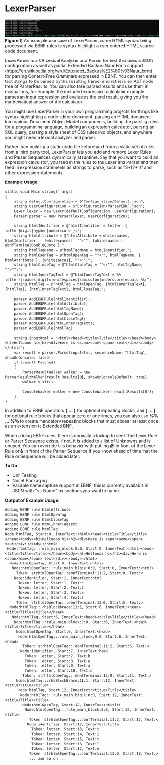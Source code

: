 # LexerParser

![Screenshot](https://raw.githubusercontent.com/JohnnyErnest/LexerParser/main/ParserImage.png)
**Figure 1**) An example use case of LexerParser, some HTML syntax being processed via EBNF rules to syntax highlight a user entered HTML source code document.

LexerParser is a C# Lexical Analyzer and Parser for text that uses a JSON configuration as well as partial Extended Backus-Naur Form support (https://en.wikipedia.org/wiki/Extended_Backus%E2%80%93Naur_form) for parsing Context-Free Grammars expressed in EBNF. You can then enter text strings to be parsed by the resulting Parser and retrieve an AST node tree of ParserResults. You can also take parsed results and use them in evaluations, for example, the included expression calculator example parses an input expression and evaluates the end result, giving you the mathematical answer of the calculator. 

You might use LexerParser in your own programming projects for things like syntax highlighting a code editor document, parsing an HTML document into various Document Object Model components, building the parsing rules for a programming language, building an expression calculator, parsing an SQL query, parsing a style sheet of CSS rules into objects, and anywhere you might need a lexical analyzer and parser.

Rather than building a static code file beforehand from a static set of rules from a third party tool, LexerParser lets you add and remove Lexer Rules and Parser Sequences dynamically at runtime. Say that you want to build an expression calculator, you feed in the rules to the Lexer and Parser and then feed in expression statements as strings to parse, such as "3*(2+1)" and other expression statements.

**Example Usage**:

```
static void Main(string[] args)
{
    string defaultConfiguration = $"Configuration/Default.json";
    string userConfiguration = $"Configuration/ParserEBNF.json";
    Lexer lexer = new Lexer(defaultConfiguration, userConfiguration);
    Parser parser = new Parser(lexer, userConfiguration);

    string htmlIdentifier = @"htmlIdentifier = letter, { letter|digit|hyphen|underscore };";
    string htmlAttribute = @"htmlAttribute = whitespaces, htmlIdentifier, { [whitespaces], ""="", [whitespaces], ebnfTerminalDoubleQuote };";
    string htmlTagName = @"htmlTagName = htmlIdentifier;";
    string htmlOpenTag = @"htmlOpenTag = ""<"", htmlTagName, { htmlAttribute }, [whitespaces], "">"";";
    string htmlCloseTag = @"htmlCloseTag = ""</"", htmlTagName, "">"";";
    string htmlInnerTagText = @"htmlInnerTagText = %% letters|spaces|digits|whitespaces|semicolon|underscore|equals %%;";
    string htmlTag = @"htmlTag = htmlOpenTag, {htmlInnerTagText}, {htmlTag}, {htmlInnerTagText}, htmlCloseTag;";

    parser.AddEBNFRule(htmlIdentifier);
    parser.AddEBNFRule(htmlAttribute);
    parser.AddEBNFRule(htmlTagName);
    parser.AddEBNFRule(htmlOpenTag);
    parser.AddEBNFRule(htmlCloseTag);
    parser.AddEBNFRule(htmlInnerTagText);
    parser.AddEBNFRule(htmlTag);

    string inputHtml = "<html><head><title>Title</title></head><body><h2>Helloooo hi</h2><div>Here is <span>some</span> text</div></body></html>";
    var result = parser.Parse(inputHtml, sequenceName: "htmlTag", showOnConsole: false);
    if (result.Matched)
    {
        ParserResultWalker walker = new ParserResultWalker(result.Results[0], showOnConsoleDefault: true);
        walker.Visit();
        
        ConsoleWalker walker = new ConsoleWalker(result.Results[0]);
    }    
}
```
In addition to EBNF operators **{ ... }** for optional repeating blocks, and **[ ... ]** for optional rule blocks that appear zero or one times, you can also use **%% ... %%** to create mandatory repeating blocks that must appear at least once as an extension to Extended BNF. 

When adding EBNF rules, there is normally a lookup to see if the Lexer Rule or Parser Sequence exists, if not, it is added to a list of Unknowns and is unused. You can override this behavior with putting **@** in front of the Lexer Rule or **&** in front of the Parser Sequence if you know ahead of time that the Rule or Sequence will be added later.

**To Do**

- Unit Testing
- Nuget Packaging
- Variable name capture support in EBNF, this is currently available in JSON with "varName" on sections you want to name.

**Output of Example Usage**:

```
Adding EBNF rule:htmlAttribute
Adding EBNF rule:htmlOpenTag
Adding EBNF rule:htmlCloseTag
Adding EBNF rule:htmlInnerTagText
Adding EBNF rule:htmlTag
Node:htmlTag, Start:0, InnerText:<html><head><title>Title</title></head><body><h2>Helloooo hi</h2><div>Here is <span>some</span> text</div></body></html>
 Node:htmlTag:::rule_main_block:0:0, Start:0, InnerText:<html><head><title>Title</title></head><body><h2>Helloooo hi</h2><div>Here is <span>some</span> text</div></body></html>
  Node:htmlOpenTag, Start:0, InnerText:<html>
   Node:htmlOpenTag:::rule_main_block:0:0, Start:0, InnerText:<html>
     Token: strhtmlOpenTag:::ebnfTerminal:11:2, Start:0, Text:<
    Node:identifier, Start:1, InnerText:html
      Token: letter, Start:1, Text:h
      Token: letter, Start:2, Text:t
      Token: letter, Start:3, Text:m
      Token: letter, Start:4, Text:l
     Token: strhtmlOpenTag:::ebnfTerminal:13:0, Start:5, Text:>
  Node:htmlTag:::rhsBlockBrace:11:1, Start:6, InnerText:<head><title>Title</title></head>
   Node:htmlTag, Start:6, InnerText:<head><title>Title</title></head>
    Node:htmlTag:::rule_main_block:0:0, Start:6, InnerText:<head><title>Title</title></head>
     Node:htmlOpenTag, Start:6, InnerText:<head>
      Node:htmlOpenTag:::rule_main_block:0:0, Start:6, InnerText:<head>
        Token: strhtmlOpenTag:::ebnfTerminal:11:2, Start:6, Text:<
       Node:identifier, Start:7, InnerText:head
         Token: letter, Start:7, Text:h
         Token: letter, Start:8, Text:e
         Token: letter, Start:9, Text:a
         Token: letter, Start:10, Text:d
        Token: strhtmlOpenTag:::ebnfTerminal:13:0, Start:11, Text:>
     Node:htmlTag:::rhsBlockBrace:11:1, Start:12, InnerText:<title>Title</title>
      Node:htmlTag, Start:12, InnerText:<title>Title</title>
       Node:htmlTag:::rule_main_block:0:0, Start:12, InnerText:<title>Title</title>
        Node:htmlOpenTag, Start:12, InnerText:<title>
         Node:htmlOpenTag:::rule_main_block:0:0, Start:12, InnerText:<title>
           Token: strhtmlOpenTag:::ebnfTerminal:11:2, Start:12, Text:<
          Node:identifier, Start:13, InnerText:title
            Token: letter, Start:13, Text:t
            Token: letter, Start:14, Text:i
            Token: letter, Start:15, Text:t
            Token: letter, Start:16, Text:l
            Token: letter, Start:17, Text:e
           Token: strhtmlOpenTag:::ebnfTerminal:13:0, Start:18, Text:>
           ... and so on ...
```
